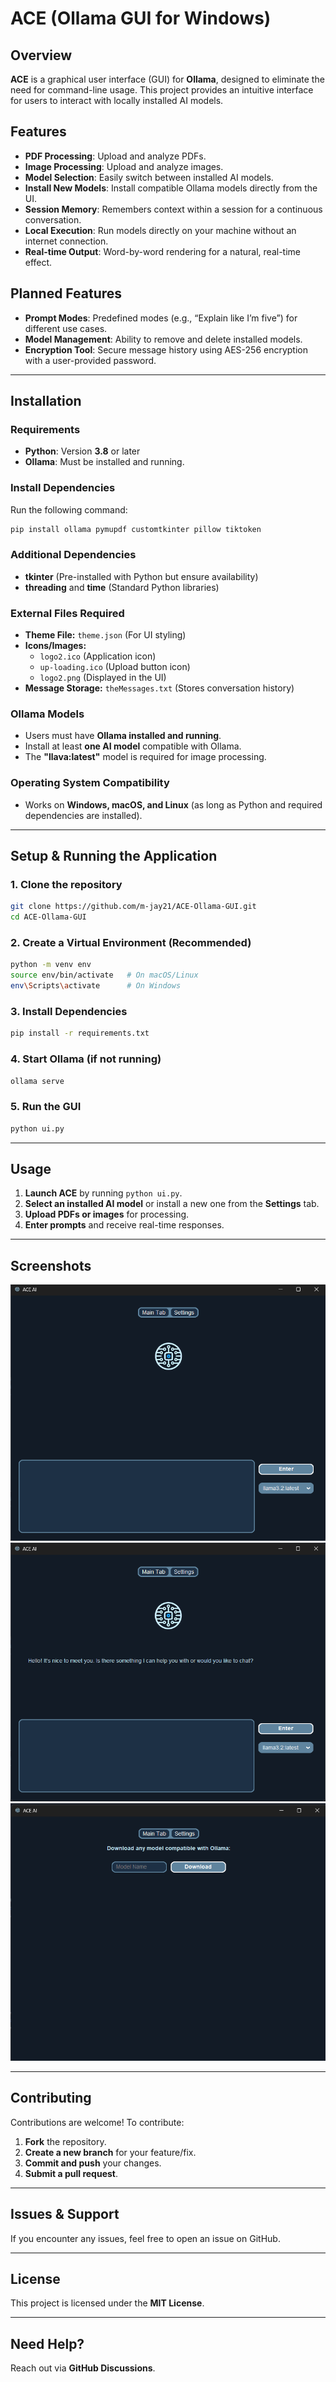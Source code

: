 # **ACE (Ollama GUI for Windows)**

## **Overview**
**ACE** is a graphical user interface (GUI) for **Ollama**, designed to eliminate the need for command-line usage. This project provides an intuitive interface for users to interact with locally installed AI models.

## **Features**
- **PDF Processing**: Upload and analyze PDFs.
- **Image Processing**: Upload and analyze images.
- **Model Selection**: Easily switch between installed AI models.
- **Install New Models**: Install compatible Ollama models directly from the UI.
- **Session Memory**: Remembers context within a session for a continuous conversation.
- **Local Execution**: Run models directly on your machine without an internet connection.
- **Real-time Output**: Word-by-word rendering for a natural, real-time effect.

## **Planned Features**
- **Prompt Modes**: Predefined modes (e.g., “Explain like I’m five”) for different use cases.
- **Model Management**: Ability to remove and delete installed models.
- **Encryption Tool**: Secure message history using AES-256 encryption with a user-provided password.

---

## **Installation**

### **Requirements**
- **Python**: Version **3.8** or later
- **Ollama**: Must be installed and running.

### **Install Dependencies**
Run the following command:

```sh
pip install ollama pymupdf customtkinter pillow tiktoken
```

### **Additional Dependencies**
- **tkinter** (Pre-installed with Python but ensure availability)
- **threading** and **time** (Standard Python libraries)

### **External Files Required**
- **Theme File:** `theme.json` (For UI styling)
- **Icons/Images:**  
  - `logo2.ico` (Application icon)  
  - `up-loading.ico` (Upload button icon)  
  - `logo2.png` (Displayed in the UI)
- **Message Storage:** `theMessages.txt` (Stores conversation history)

### **Ollama Models**
- Users must have **Ollama installed and running**.
- Install at least **one AI model** compatible with Ollama.
- The **"llava:latest"** model is required for image processing.

### **Operating System Compatibility**
- Works on **Windows, macOS, and Linux** (as long as Python and required dependencies are installed).

---

## **Setup & Running the Application**
### **1. Clone the repository**
```sh
git clone https://github.com/m-jay21/ACE-Ollama-GUI.git
cd ACE-Ollama-GUI
```

### **2. Create a Virtual Environment (Recommended)**
```sh
python -m venv env
source env/bin/activate   # On macOS/Linux
env\Scripts\activate      # On Windows
```

### **3. Install Dependencies**
```sh
pip install -r requirements.txt
```

### **4. Start Ollama (if not running)**
```sh
ollama serve
```

### **5. Run the GUI**
```sh
python ui.py
```

---

## **Usage**
1. **Launch ACE** by running `python ui.py`.
2. **Select an installed AI model** or install a new one from the **Settings** tab.
3. **Upload PDFs or images** for processing.
4. **Enter prompts** and receive real-time responses.

---

## **Screenshots**
![Screenshot](images/image1.png)  
![Screenshot](images/image2.png)  
![Screenshot](images/image3.png)  

---

## **Contributing**
Contributions are welcome! To contribute:

1. **Fork** the repository.
2. **Create a new branch** for your feature/fix.
3. **Commit and push** your changes.
4. **Submit a pull request**.

---

## **Issues & Support**
If you encounter any issues, feel free to open an issue on GitHub.

---

## **License**
This project is licensed under the **MIT License**.

---

## **Need Help?**
Reach out via **GitHub Discussions**.
